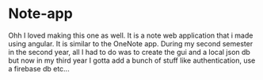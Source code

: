 # Note-app

Ohh I loved making this one as well. It is a note web application that i made using angular. It is similar to the OneNote app. During my second semester in the second year, all I had to do was to create the gui and a local json db but now in my third year I gotta add a bunch of stuff like authentication, use a firebase db etc...
